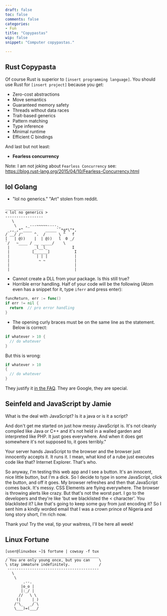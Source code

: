 ```yaml
---
draft: false
toc: false
comments: false
categories:
- Fun
title: "Copypastas"
wip: false
snippet: "Computer copypastas."

---
```


## Rust Copypasta
Of course Rust is superior to `[insert programming language]`. You should use
Rust for `[insert project]` because you get:

* Zero-cost abstractions
* Move semantics
* Guaranteed memory safety
* Threads without data races
* Trait-based generics
* Pattern matching
* Type inference
* Minimal runtime
* Efficient C bindings

And last but not least:
* **Fearless concurrency**

Note: I am not joking about `Fearless Concurrency` see:  
https://blog.rust-lang.org/2015/04/10/Fearless-Concurrency.html

## lol Golang

* "lol no generics." "Art" stolen from reddit.

```
_________________
< lol no generics >
-----------------
   \
    \    ,_---~~~~~----._         
 _,,_,*^____      _____``*g*\"*,
/ __/ /'     ^.  /      \ ^   f
[   | @))    |  | @))   l  0 _/  
`/   ~____ / __ _____/    \   
 |           _l__l_           I   
 |          [______]           I  
 |            | | |            |  
 |             ~ ~             |  
 |                             |   
 |                             |

```

* Cannot create a DLL from your package. Is this still true?
* Horrible error handling. Half of your code will be the following (Atom even
  has a snippet for it, type `iferr` and press enter):

``` go
funcReturn, err := func()
if err != nil {
  return  // pro error handling
}
```

* The opening curly braces must be on the same line as the statement. Below is
  correct:

``` go
if whatever > 10 {
  // do whatever
}
```

But this is wrong:

``` go
if whatever > 10
{
  // do whatever
}
```
They justify it [in the FAQ](https://golang.org/doc/faq#semicolons). They are
Google, they are special.

## Seinfeld and JavaScript by Jamie
What is the deal with JavaScript? Is it a java or is it a script?

And don't get me started on just how messy JavaScript is. It's not cleanly
compiled like Java or C++ and it's not held in a walled garden and interpreted
like PHP. It just goes everywhere. And when it does get somewhere it's not
supposed to, it goes terribly."

Your server hands JavaScript to the browser and the browser just innocently
accepts it. It runs it. I mean, what kind of a rube just executes code like
that? Internet Explorer. That's who.

So anyway, I'm testing this web app and I see a button. It's an innocent, nice
little button, but I'm a dick. So I decide to type in some JavaScript, click the
button, and off it goes. My browser refreshes and then that JavaScript comes
back. It's messy. CSS Elements are flying everywhere. The browser is throwing
alerts like crazy. But that's not the worst part. I go to the developers and
they're like 'but we blacklisted the < character'. You blacklisted it? Like
that's going to keep some guy from just encoding it? So I sent him a kindly
worded email that I was a crown prince of Nigeria and long story short, I'm rich
now.

Thank you! Try the veal, tip your waitress, I'll be here all week!

## Linux Fortune

```
[user@linuxbox ~]$ fortune | cowsay -f tux
 _________________________________________
/ You are only young once, but you can    \
\ stay immature indefinitely.             /
 -----------------------------------------
   \
    \
        .--.
       |o_o |
       |:_/ |
      //   \ \
     (|     | )
    /'\_   _/`\
    \___)=(___/
```

